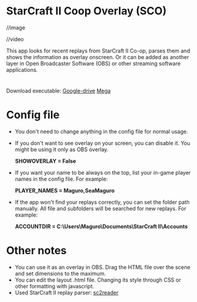 # StarCraft II Coop Overlay (SCO)

//image

//video

This app looks for recent replays from StarCraft II Co-op, parses them and shows the information as overlay onscreen. Or it can be added as another layer in Open Broadcaster Software (OBS) or other streaming software applications.

# 
Download executable: [Google-drive](https://drive.google.com/file/d/11Jgk8qFB0x0RAWNoYhKd08nH0U7wlQMC/view?usp=sharing) [Mega](https://mega.nz/file/QpFjDSRJ#DvHCKvK4gI72JoVwTfhI2p2VeL-CAymNnkhY0QJ-WpU)

# Config file
* You don't need to change anything in the config file for normal usage.
* If you don't want to see overlay on your screen, you can disable it. You might be using it only as OBS overlay.

  **SHOWOVERLAY = False**
  
* If you want your name to be always on the top, list your in-game player names in the config file. For example:

  **PLAYER_NAMES = Maguro,SeaMaguro**

* If the app won't find your replays correctly, you can set the folder path manually. All file and subfolders will be searched for new replays. For example:

  **ACCOUNTDIR = C:\Users\Maguro\Documents\StarCraft II\Accounts**

# Other notes
* You can use it as an overlay in OBS. Drag the HTML file over the scene and set dimensions to the maximum.
* You can edit the layout .html file. Changing its style through CSS or other formatting with javascript.
* Used StarCraft II replay parser: [sc2reader](https://github.com/ggtracker/sc2reader)
